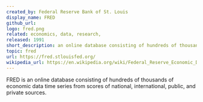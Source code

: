```yaml
---
created_by: Federal Reserve Bank of St. Louis
display_name: FRED
github_url: 
logo: fred.png
related: economics, data, research,
released: 1991
short_description: an online database consisting of hundreds of thousands of economic data time series.
topic: fred
url: https://fred.stlouisfed.org/
wikipedia_url: https://en.wikipedia.org/wiki/Federal_Reserve_Economic_Data
---
```

FRED is an online database consisting of hundreds of thousands of economic data time series from scores of national, international, public, and private sources.
